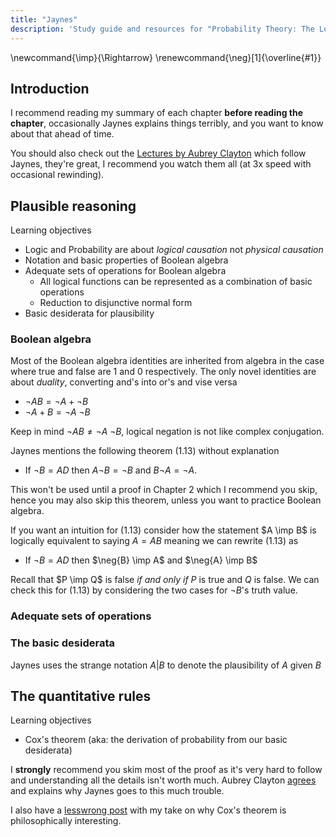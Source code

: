 ```yaml
---
title: "Jaynes"
description: 'Study guide and resources for "Probability Theory: The Logic of Science" by E.T. Jaynes.'
---
```


\newcommand{\imp}{\Rightarrow}
\renewcommand{\neg}[1]{\overline{#1}}

## Introduction

I recommend reading my summary of each chapter **before reading the chapter**, occasionally Jaynes explains things terribly, and you want to know about that ahead of time.

You should also check out the [Lectures by Aubrey Clayton](https://www.youtube.com/playlist?list=PL9v9IXDsJkktefQzX39wC2YG07vw7DsQ_) which follow Jaynes, they're great, I recommend you watch them all (at 3x speed with occasional rewinding).

## Plausible reasoning

Learning objectives

- Logic and Probability are about _logical causation_ not _physical causation_
- Notation and basic properties of Boolean algebra
- Adequate sets of operations for Boolean algebra
  - All logical functions can be represented as a combination of basic operations
  - Reduction to disjunctive normal form
- Basic desiderata for plausibility

### Boolean algebra

Most of the Boolean algebra identities are inherited from algebra in the case where true and false are $1$ and $0$ respectively.
The only novel identities are about _duality_, converting and's into or's and vise versa

- $\neg{AB} = \neg{A} + \neg{B}$
- $\neg{A+B} = \neg{A}\;\neg{B}$

Keep in mind $\neg{AB} \ne \neg{A}\;\neg{B}$, logical negation is not like complex conjugation.

Jaynes mentions the following theorem (1.13) without explanation

- If $\neg{B} = AD$ then $A\neg{B} = \neg{B}$ and $B\neg{A} = \neg{A}$.

This won't be used until a proof in Chapter 2 which I recommend you skip, hence you may also skip this theorem, unless you want to practice Boolean algebra.

If you want an intuition for (1.13) consider how the statement $A \imp B$ is logically equivalent to saying $A = AB$ meaning we can rewrite (1.13) as

- If $\neg{B} = AD$ then $\neg{B} \imp A$ and $\neg{A} \imp B$

Recall that $P \imp Q$ is false _if and only if_ $P$ is true and $Q$ is false. We can check this for (1.13) by considering the two cases for $\neg{B}$'s truth value.

<!-- TODO: maybe I should spell it out more? I'll be here all day though... -->

### Adequate sets of operations

<!-- TODO: Fill out, maybe python program to disjunctive normal form would be cool -->

### The basic desiderata

Jaynes uses the strange notation $A|B$ to denote the plausibility of $A$ given $B$

## The quantitative rules

Learning objectives

- Cox's theorem (aka: the derivation of probability from our basic desiderata)

I **strongly** recommend you skim most of the proof as it's very hard to follow and understanding all the details isn't worth much.
Aubrey Clayton [agrees](https://youtu.be/xAbU0lHSxcg?list=PL9v9IXDsJkktefQzX39wC2YG07vw7DsQ_) and explains why Jaynes goes to this much trouble.

I also have a [lesswrong post](https://www.lesswrong.com/posts/dnn9WhpRecqeRKYhd/don-t-be-afraid-of-the-thousand-year-old-vampire) with my take on why Cox's theorem is philosophically interesting.

